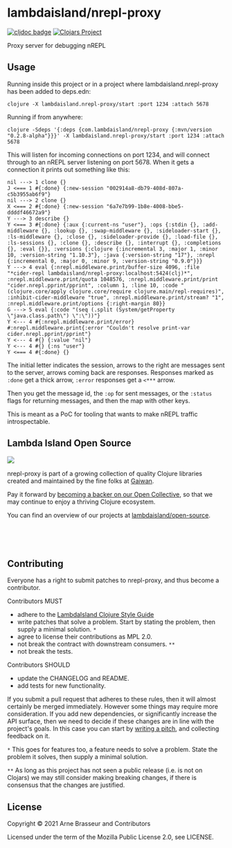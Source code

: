 # lambdaisland/nrepl-proxy

<!-- badges -->
[![cljdoc badge](https://cljdoc.org/badge/com.lambdaisland/nrepl-proxy)](https://cljdoc.org/d/com.lambdaisland/nrepl-proxy) [![Clojars Project](https://img.shields.io/clojars/v/com.lambdaisland/nrepl-proxy.svg)](https://clojars.org/com.lambdaisland/nrepl-proxy)
<!-- /badges -->

Proxy server for debugging nREPL

## Usage

Running inside this project or in a project where lambdaisland.nrepl-proxy
has been added to deps.edn:
```
clojure -X lambdaisland.nrepl-proxy/start :port 1234 :attach 5678
```

Running if from anywhere:
```
clojure -Sdeps '{:deps {com.lambdaisland/nrepl-proxy {:mvn/version "0.2.8-alpha"}}}' -X lambdaisland.nrepl-proxy/start :port 1234 :attach 5678
```

This will listen for incoming connections on port 1234, and will connect through
to an nREPL server listening on port 5678. When it gets a connection it prints
out something like this:

```
nil ---> 1 clone {}
J <=== 1 #{:done} {:new-session "002914a8-db79-408d-807a-c5b3955ab6f9"}
nil ---> 2 clone {}
X <=== 2 #{:done} {:new-session "6a7e7b99-1b8e-4008-bbe5-ddddf46672a9"}
Y ---> 3 describe {}
Y <=== 3 #{:done} {:aux {:current-ns "user"}, :ops {:stdin {}, :add-middleware {}, :lookup {}, :swap-middleware {}, :sideloader-start {}, :ls-middleware {}, :close {}, :sideloader-provide {}, :load-file {}, :ls-sessions {}, :clone {}, :describe {}, :interrupt {}, :completions {}, :eval {}}, :versions {:clojure {:incremental 3, :major 1, :minor 10, :version-string "1.10.3"}, :java {:version-string "17"}, :nrepl {:incremental 0, :major 0, :minor 9, :version-string "0.9.0"}}}
Y ---> 4 eval {:nrepl.middleware.print/buffer-size 4096, :file "*cider-repl lambdaisland/nrepl-proxy:localhost:5424(clj)*", :nrepl.middleware.print/quota 1048576, :nrepl.middleware.print/print "cider.nrepl.pprint/pprint", :column 1, :line 10, :code "(clojure.core/apply clojure.core/require clojure.main/repl-requires)", :inhibit-cider-middleware "true", :nrepl.middleware.print/stream? "1", :nrepl.middleware.print/options {:right-margin 80}}
G ---> 5 eval {:code "(seq (.split (System/getProperty \"java.class.path\") \":\"))"}
Y <--- 4 #{:nrepl.middleware.print/error} #:nrepl.middleware.print{:error "Couldn't resolve print-var cider.nrepl.pprint/pprint"}
Y <--- 4 #{} {:value "nil"}
Y <--- 4 #{} {:ns "user"}
Y <=== 4 #{:done} {}
```

The initial letter indicates the session, arrows to the right are messages sent
to the server, arrows coming back are responses. Responses marked as `:done` get
a thick arrow, `:error` responses get a `<***` arrow.

Then you get the message id, the `:op` for sent messages, or the `:status` flags
for returning messages, and then the map with other keys.

This is meant as a PoC for tooling that wants to make nREPL traffic
introspectable.

<!-- opencollective -->
## Lambda Island Open Source

<img align="left" src="https://github.com/lambdaisland/open-source/raw/master/artwork/lighthouse_readme.png">

&nbsp;

nrepl-proxy is part of a growing collection of quality Clojure libraries created and maintained
by the fine folks at [Gaiwan](https://gaiwan.co).

Pay it forward by [becoming a backer on our Open Collective](http://opencollective.com/lambda-island),
so that we may continue to enjoy a thriving Clojure ecosystem.

You can find an overview of our projects at [lambdaisland/open-source](https://github.com/lambdaisland/open-source).

&nbsp;

&nbsp;
<!-- /opencollective -->

<!-- contributing -->
## Contributing

Everyone has a right to submit patches to nrepl-proxy, and thus become a contributor.

Contributors MUST

- adhere to the [LambdaIsland Clojure Style Guide](https://nextjournal.com/lambdaisland/clojure-style-guide)
- write patches that solve a problem. Start by stating the problem, then supply a minimal solution. `*`
- agree to license their contributions as MPL 2.0.
- not break the contract with downstream consumers. `**`
- not break the tests.

Contributors SHOULD

- update the CHANGELOG and README.
- add tests for new functionality.

If you submit a pull request that adheres to these rules, then it will almost
certainly be merged immediately. However some things may require more
consideration. If you add new dependencies, or significantly increase the API
surface, then we need to decide if these changes are in line with the project's
goals. In this case you can start by [writing a pitch](https://nextjournal.com/lambdaisland/pitch-template),
and collecting feedback on it.

`*` This goes for features too, a feature needs to solve a problem. State the problem it solves, then supply a minimal solution.

`**` As long as this project has not seen a public release (i.e. is not on Clojars)
we may still consider making breaking changes, if there is consensus that the
changes are justified.
<!-- /contributing -->

<!-- license -->
## License

Copyright &copy; 2021 Arne Brasseur and Contributors

Licensed under the term of the Mozilla Public License 2.0, see LICENSE.
<!-- /license -->
